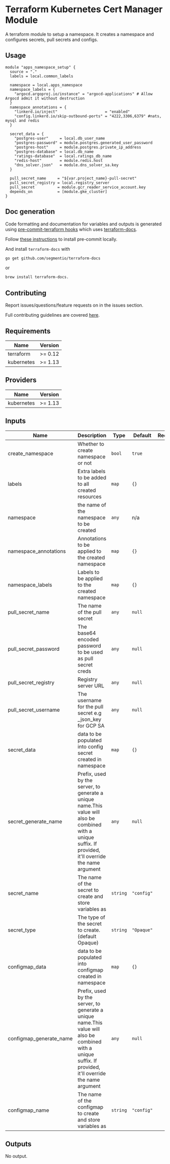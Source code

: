 # Terraform Kubernetes Cert Manager Module
A terraform module to setup a namespace. It creates a namespace and configures secrets, pull secrets and configs.

## Usage

```hcl
module "apps_namespace_setup" {
  source = "."
  labels = local.common_labels

  namespace = local.apps_namespace
  namespace_labels = {
    "argocd.argoproj.io/instance" = "argocd-applications" # Allow Argocd admit it without destruction
  }
  namespace_annotations = {
    "linkerd.io/inject"                     = "enabled"
    "config.linkerd.io/skip-outbound-ports" = "4222,3306,6379" #nats, mysql and redis
  }

  secret_data = {
    "postgres-user"     = local.db_user_name
    "postgres-password" = module.postgres.generated_user_password
    "postgres-host"     = module.postgres.private_ip_address
    "postgres-database" = local.db_name
    "ratings-database"  = local.ratings_db_name
    "redis-host"        = module.redis.host
    "dns_solver.json"   = module.dns_solver_sa.key
  }

  pull_secret_name     = "${var.project_name}-pull-secret"
  pull_secret_registry = local.registry_server
  pull_secret          = module.gcr_reader_service_account.key
  depends_on           = [module.gke_cluster]
}
```

## Doc generation

Code formatting and documentation for variables and outputs is generated using [pre-commit-terraform hooks](https://github.com/antonbabenko/pre-commit-terraform) which uses [terraform-docs](https://github.com/segmentio/terraform-docs).

Follow [these instructions](https://github.com/antonbabenko/pre-commit-terraform#how-to-install) to install pre-commit locally.

And install `terraform-docs` with
```bash
go get github.com/segmentio/terraform-docs
```
or
```bash
brew install terraform-docs.
```

## Contributing

Report issues/questions/feature requests on in the issues section.

Full contributing guidelines are covered [here](CONTRIBUTING.md).

<!-- BEGINNING OF PRE-COMMIT-TERRAFORM DOCS HOOK -->
## Requirements

| Name | Version |
|------|---------|
| terraform | >= 0.12 |
| kubernetes | >= 1.13 |

## Providers

| Name | Version |
|------|---------|
| kubernetes | >= 1.13 |

## Inputs

| Name | Description | Type | Default | Required |
|------|-------------|------|---------|:--------:|
| create\_namespace | Whether to create namespace or not | `bool` | `true` | no |
| labels | Extra labels to be added to all created resources | `map` | `{}` | no |
| namespace | the name of the namespace to be created | `any` | n/a | yes |
| namespace\_annotations | Annotations to be applied to the created namespace | `map` | `{}` | no |
| namespace\_labels | Labels to be applied to the created namespace | `map` | `{}` | no |
| pull\_secret\_name | The name of the pull secret | `any` | `null` | no |
| pull\_secret\_password | The base64 encoded password to be used as pull secret creds | `any` | `null` | no |
| pull\_secret\_registry | Registry server URL | `any` | `null` | no |
| pull\_secret\_username | The username for the pull secret e.g \_json\_key for GCP SA | `any` | `null` | no |
| secret\_data | data to be populated into config secret created in namespace | `map` | `{}` | no |
| secret\_generate\_name | Prefix, used by the server, to generate a unique name.This value will also be combined with a unique suffix. If provided, it'll override the name argument | `any` | `null` | no |
| secret\_name | The name of the secret to create and store variables as | `string` | `"config"` | no |
| secret\_type | The type of the secret to create. (default Opaque) | `string` | `"Opaque"` | no |
| configmap\_data | data to be populated into configmap created in namespace | `map` | `{}` | no |
| configmap\_generate\_name | Prefix, used by the server, to generate a unique name.This value will also be combined with a unique suffix. If provided, it'll override the name argument | `any` | `null` | no |
| configmap\_name | The name of the configmap to create and store variables as | `string` | `"config"` | no |
## Outputs

No output.

<!-- END OF PRE-COMMIT-TERRAFORM DOCS HOOK -->
